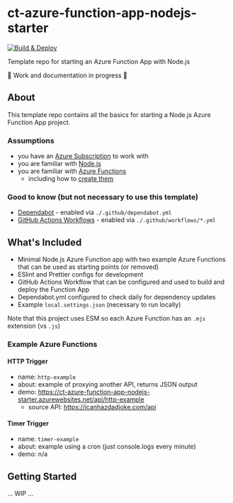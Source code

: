 # ct-azure-function-app-nodejs-starter

[![Build & Deploy](https://github.com/CU-CommunityApps/ct-azure-function-app-nodejs-starter/actions/workflows/build-and-deploy.yml/badge.svg)](https://github.com/CU-CommunityApps/ct-azure-function-app-nodejs-starter/actions/workflows/build-and-deploy.yml)

Template repo for starting an Azure Function App with Node.js

:construction: Work and documentation in progress :construction:

## About

This template repo contains all the basics for starting a Node.js Azure Function App project.

### Assumptions

- you have an [Azure Subscription](https://azure.microsoft.com/free/) to work with
- you are familiar with [Node.js](https://nodejs.org/en/about/)
- you are familiar with [Azure Functions](https://azure.microsoft.com/en-us/services/functions/)
  - including how to [create them](https://docs.microsoft.com/en-us/azure/azure-functions/functions-get-started?pivots=programming-language-javascript)

### Good to know (but not necessary to use this template)

- [Dependabot](https://docs.github.com/en/code-security/dependabot/dependabot-version-updates/about-dependabot-version-updates) - enabled via `./.github/dependabot.yml`
- [GitHub Actions Workflows](https://docs.github.com/en/actions/using-workflows/about-workflows) - enabled via `./.github/workflows/*.yml`

## What's Included

- Minimal Node.js Azure Function app with two example Azure Functions that can be used as starting points (or removed)
- ESlint and Prettier configs for development
- GitHub Actions Workflow that can be configured and used to build and deploy the Function App
- Dependabot.yml configured to check daily for dependency updates
- Example `local.settings.json` (necessary to run locally)

Note that this project uses ESM so each Azure Function has an `.mjs` extension (vs `.js`)

### Example Azure Functions

#### HTTP Trigger

- name: `http-example`
- about: example of proxying another API, returns JSON output
- demo: <https://ct-azure-function-app-nodejs-starter.azurewebsites.net/api/http-example>
  - source API: <https://icanhazdadjoke.com/api>

#### Timer Trigger

- name: `timer-example`
- about: example using a cron (just console.logs every minute)
- demo: n/a

## Getting Started

... WIP ...
